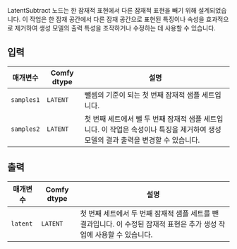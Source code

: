 
LatentSubtract 노드는 한 잠재적 표현에서 다른 잠재적 표현을 빼기 위해 설계되었습니다. 이 작업은 한 잠재 공간에서 다른 잠재 공간으로 표현된 특징이나 속성을 효과적으로 제거하여 생성 모델의 출력 특성을 조작하거나 수정하는 데 사용할 수 있습니다.

## 입력

| 매개변수    | Comfy dtype | 설명 |
|--------------|-------------|-------------|
| `samples1`   | `LATENT`    | 뺄셈의 기준이 되는 첫 번째 잠재적 샘플 세트입니다. |
| `samples2`   | `LATENT`    | 첫 번째 세트에서 뺄 두 번째 잠재적 샘플 세트입니다. 이 작업은 속성이나 특징을 제거하여 생성 모델의 결과 출력을 변경할 수 있습니다. |

## 출력

| 매개변수 | Comfy dtype | 설명 |
|-----------|-------------|-------------|
| `latent`  | `LATENT`    | 첫 번째 세트에서 두 번째 잠재적 샘플 세트를 뺀 결과입니다. 이 수정된 잠재적 표현은 추가 생성 작업에 사용할 수 있습니다. |
